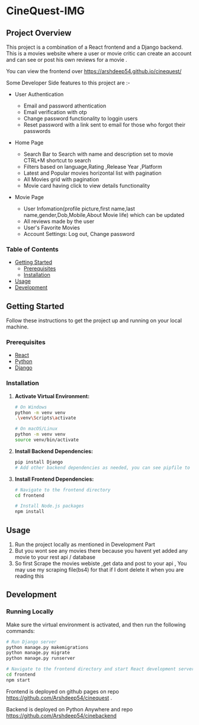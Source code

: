 # CineQuest-IMG

## Project Overview

This project is a combination of a React frontend and a Django backend. This is a movies website where a user or movie critic can create an account and can see or post his own reviews for a movie .

You can view the frontend over https://arshdeep54.github.io/cinequest/ 

Some Developer Side features to this project are :-
- User Authentication
  - Email and password athentication
  - Email verification with otp
  - Change password functionality to loggin users
  - Reset password with a link sent to email for those who forgot their passwords
    
- Home Page
  - Search Bar to Search with name and description set to movie CTRL+M shortcut to search
  - Filters based on language,Rating ,Release Year ,Platform
  - Latest and Popular movies horizontal list with pagination 
  - All Movies grid with pagination
  - Movie card having click to view details functionality
    
- Movie Page
  - User Infomation(profile picture,first name,last name,gender,Dob,Mobile,About Movie life) which can be updated
  - All reviews made by the user
  - User's Favorite Movies
  - Account Settings: Log out, Change password 


### Table of Contents

- [Getting Started](#getting-started)
  - [Prerequisites](#prerequisites)
  - [Installation](#installation)
- [Usage](#usage)
- [Development](#development)



## Getting Started

Follow these instructions to get the project up and running on your local machine.

### Prerequisites

- [React](https://legacy.reactjs.org/)
- [Python](https://www.python.org/)
- [Django](https://www.djangoproject.com/)

### Installation

1. **Activate Virtual Environment:**

    ```bash
    # On Windows
    python -m venv venv
    .\venv\Scripts\activate

    # On macOS/Linux
    python -m venv venv
    source venv/bin/activate
    ```

2. **Install Backend Dependencies:**

    ```bash
    pip install Django
    # Add other backend dependencies as needed, you can see pipfile to know more 
    ```

3. **Install Frontend Dependencies:**

    ```bash
    # Navigate to the frontend directory
    cd frontend

    # Install Node.js packages
    npm install
    ```

## Usage

1. Run the project locally as mentioned in Development Part 
2. But you wont see any movies there because you havent yet added any movie to your rest api / database 
3. So first Scrape the movies webiste ,get data and post to your api , You may use my scraping file(bs4) for that if I dont delete it when you are reading this 

## Development

### Running Locally

Make sure the virtual environment is activated, and then run the following commands:

```bash
# Run Django server
python manage.py makemigrations
python manage.py migrate
python manage.py runserver

# Navigate to the frontend directory and start React development server
cd frontend
npm start
```
Frontend is deployed on github pages on repo https://github.com/Arshdeep54/cinequest .

Backend is deployed on Python Anywhere and repo  https://github.com/Arshdeep54/cinebackend


